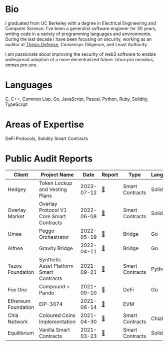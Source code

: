 # Bio

I graduated from UC Berkeley with a degree in Electrical Engineering and Computer Science. I’ve been a generalist software engineer for 30 years, writing code in a variety of programming languages and environments. During the last decade I have been focusing on security, working as an auditor at [Thesis Defense](https://thesis.co/defense), Consensys Diligence, and Least Authority.

I am passionate about improving the security of web3 software to enable widespread adoption of a more decentralized future. _Unus pro omnibus, omnes pro uno._

# Languages

C, C++, Common Lisp, Go, JavaScript, Pascal, Python, Ruby, Solidity, TypeScript

# Areas of Expertise

DeFi Protocols, Solidity Smart Contracts

# Public Audit Reports

| Client              | Project Name                             | Date       | Report                                                                                                                                                                                       | Type            | Language |
| ------------------- | ---------------------------------------- | ---------- | -------------------------------------------------------------------------------------------------------------------------------------------------------------------------------------------- | --------------- | -------- |
| Hedgey              | Token Lockup and Vesting Plans           | 2023-07-12 | [📄](https://davidbraunthesis.github.io/DavidBraunThesis/Audit%20Reports/Consensys%20Diligence/hedgey-token-plans-audit-2023-06.pdf)                                                         | Smart Contracts | Solidity |
| Overlay Market      | Overlay Protocol V1 Core Smart Contracts | 2022-06-08 | [📄](https://davidbraunthesis.github.io/DavidBraunThesis/Audit%20Reports/Least%20Authority/LeastAuthority_Overlay_Market_V1_Core_Smart_Contracts_Final_Audit_Report.pdf)                     | Smart Contracts | Solidity |
| Umee                | Peggo Orchestrator                       | 2022-05-19 | [📄](https://davidbraunthesis.github.io/DavidBraunThesis/Audit%20Reports/Least%20Authority/LeastAuthority_Umee_Peggo_Orchestrator_Updated_Final_Audit_Report.pdf)                            | Bridge          | Go       |
| Althea              | Gravity Bridge                           | 2022-04-11 | [📄](https://davidbraunthesis.github.io/DavidBraunThesis/Audit%20Reports/Least%20Authority/LeastAuthority_Althea_Gravity%20Bridge_Final_Audit_Report.pdf)                                    | Bridge          | Go       |
| Tezos Foundation    | Synthetic Asset Platform Smart Contracts | 2021-09-21 | [📄](https://davidbraunthesis.github.io/DavidBraunThesis/Audit%20Reports/Least%20Authority/Least-Authority-Tezos-Foundation-Synthetic-Asset-Platform-Smart-Contracts-Final-Audit-Report.pdf) | Smart Contracts | Python   |
| Fox One             | Compound + Pando                         | 2021-09-10 | [📄](https://davidbraunthesis.github.io/DavidBraunThesis/Audit%20Reports/Least%20Authority/LeastAuthority_FoxOne_Compound_Pando_Final_Audit_Report.pdf)                                      | DeFi            | Go       |
| Ethereum Foundation | EIP-3074                                 | 2021-06-14 | [📄](https://davidbraunthesis.github.io/DavidBraunThesis/Audit%20Reports/Least%20Authority/LeastAuthority_Ethereum_Foundation_EIP-3074_Final_Audit_Report.pdf)                               | EVM             |
| Chia Network        | Coloured Coins Implementation            | 2021-04-30 | [📄](https://davidbraunthesis.github.io/DavidBraunThesis/Audit%20Reports/Least%20Authority/LeastAuthority_Chia_Network_Coloured_Coin_Implementation_Final_Audit_Report.pdf)                  | Smart Contracts | Chialisp |
| Equilibrium         | Vanilla Smart Contracts                  | 2021-03-23 | [📄](https://davidbraunthesis.github.io/DavidBraunThesis/Audit%20Reports/Least%20Authority/LeastAuthority_Equilibrium_Vanilla_Contracts_Final_Audit_Report.pdf)                              | Smart Contracts | Solidity |
